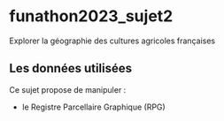 # funathon2023_sujet2
Explorer la géographie des cultures agricoles françaises

## Les données utilisées

Ce sujet propose de manipuler :

- le Registre Parcellaire Graphique (RPG)
